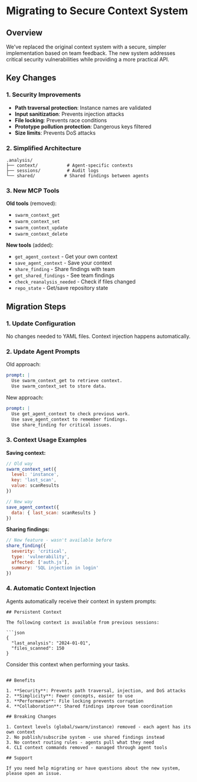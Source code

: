 # Migrating to Secure Context System

## Overview

We've replaced the original context system with a secure, simpler implementation based on team feedback. The new system addresses critical security vulnerabilities while providing a more practical API.

## Key Changes

### 1. Security Improvements
- **Path traversal protection**: Instance names are validated
- **Input sanitization**: Prevents injection attacks
- **File locking**: Prevents race conditions
- **Prototype pollution protection**: Dangerous keys filtered
- **Size limits**: Prevents DoS attacks

### 2. Simplified Architecture
```
.analysis/
├── context/           # Agent-specific contexts
├── sessions/          # Audit logs
└── shared/           # Shared findings between agents
```

### 3. New MCP Tools

**Old tools** (removed):
- `swarm_context_get`
- `swarm_context_set`
- `swarm_context_update`
- `swarm_context_delete`

**New tools** (added):
- `get_agent_context` - Get your own context
- `save_agent_context` - Save your context
- `share_finding` - Share findings with team
- `get_shared_findings` - See team findings
- `check_reanalysis_needed` - Check if files changed
- `repo_state` - Get/save repository state

## Migration Steps

### 1. Update Configuration

No changes needed to YAML files. Context injection happens automatically.

### 2. Update Agent Prompts

Old approach:
```yaml
prompt: |
  Use swarm_context_get to retrieve context.
  Use swarm_context_set to store data.
```

New approach:
```yaml
prompt: |
  Use get_agent_context to check previous work.
  Use save_agent_context to remember findings.
  Use share_finding for critical issues.
```

### 3. Context Usage Examples

**Saving context:**
```javascript
// Old way
swarm_context_set({ 
  level: 'instance',
  key: 'last_scan',
  value: scanResults 
})

// New way
save_agent_context({
  data: { last_scan: scanResults }
})
```

**Sharing findings:**
```javascript
// New feature - wasn't available before
share_finding({
  severity: 'critical',
  type: 'vulnerability',
  affected: ['auth.js'],
  summary: 'SQL injection in login'
})
```

### 4. Automatic Context Injection

Agents automatically receive their context in system prompts:

```
## Persistent Context

The following context is available from previous sessions:

```json
{
  "last_analysis": "2024-01-01",
  "files_scanned": 150
}
```

Consider this context when performing your tasks.
```

## Benefits

1. **Security**: Prevents path traversal, injection, and DoS attacks
2. **Simplicity**: Fewer concepts, easier to use
3. **Performance**: File locking prevents corruption
4. **Collaboration**: Shared findings improve team coordination

## Breaking Changes

1. Context levels (global/swarm/instance) removed - each agent has its own context
2. No publish/subscribe system - use shared findings instead
3. No context routing rules - agents pull what they need
4. CLI context commands removed - managed through agent tools

## Support

If you need help migrating or have questions about the new system, please open an issue.